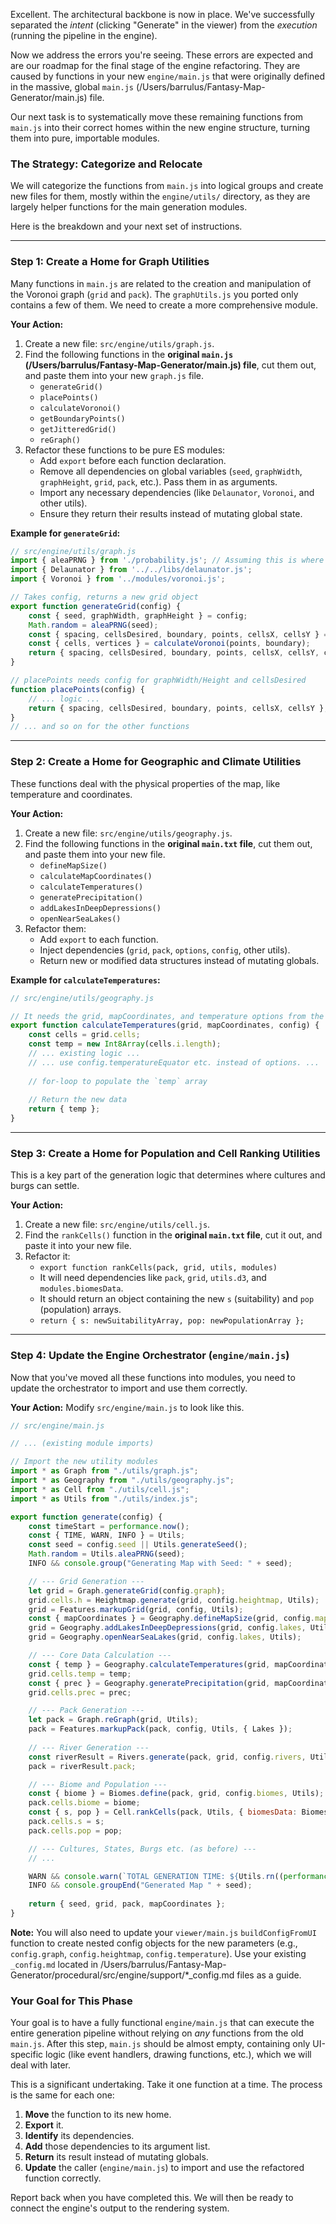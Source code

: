 Excellent. The architectural backbone is now in place. We've successfully separated the *intent* (clicking "Generate" in the viewer) from the *execution* (running the pipeline in the engine).

Now we address the errors you're seeing. These errors are expected and are our roadmap for the final stage of the engine refactoring. They are caused by functions in your new `engine/main.js` that were originally defined in the massive, global `main.js` (/Users/barrulus/Fantasy-Map-Generator/main.js) file.

Our next task is to systematically move these remaining functions from `main.js` into their correct homes within the new engine structure, turning them into pure, importable modules.

### The Strategy: Categorize and Relocate

We will categorize the functions from `main.js` into logical groups and create new files for them, mostly within the `engine/utils/` directory, as they are largely helper functions for the main generation modules.

Here is the breakdown and your next set of instructions.

---

### Step 1: Create a Home for Graph Utilities

Many functions in `main.js` are related to the creation and manipulation of the Voronoi graph (`grid` and `pack`). The `graphUtils.js` you ported only contains a few of them. We need to create a more comprehensive module.

**Your Action:**

1.  Create a new file: `src/engine/utils/graph.js`.
2.  Find the following functions in the **original `main.js` (/Users/barrulus/Fantasy-Map-Generator/main.js) file**, cut them out, and paste them into your new `graph.js` file.
    *   `generateGrid()`
    *   `placePoints()`
    *   `calculateVoronoi()`
    *   `getBoundaryPoints()`
    *   `getJitteredGrid()`
    *   `reGraph()`
3.  Refactor these functions to be pure ES modules:
    *   Add `export` before each function declaration.
    *   Remove all dependencies on global variables (`seed`, `graphWidth`, `graphHeight`, `grid`, `pack`, etc.). Pass them in as arguments.
    *   Import any necessary dependencies (like `Delaunator`, `Voronoi`, and other utils).
    *   Ensure they return their results instead of mutating global state.

**Example for `generateGrid`:**

```javascript
// src/engine/utils/graph.js
import { aleaPRNG } from './probability.js'; // Assuming this is where it will live
import { Delaunator } from '../../libs/delaunator.js';
import { Voronoi } from '../modules/voronoi.js';

// Takes config, returns a new grid object
export function generateGrid(config) {
    const { seed, graphWidth, graphHeight } = config;
    Math.random = aleaPRNG(seed);
    const { spacing, cellsDesired, boundary, points, cellsX, cellsY } = placePoints(config);
    const { cells, vertices } = calculateVoronoi(points, boundary);
    return { spacing, cellsDesired, boundary, points, cellsX, cellsY, cells, vertices, seed };
}

// placePoints needs config for graphWidth/Height and cellsDesired
function placePoints(config) {
    // ... logic ...
    return { spacing, cellsDesired, boundary, points, cellsX, cellsY };
}
// ... and so on for the other functions
```

---

### Step 2: Create a Home for Geographic and Climate Utilities

These functions deal with the physical properties of the map, like temperature and coordinates.

**Your Action:**

1.  Create a new file: `src/engine/utils/geography.js`.
2.  Find the following functions in the **original `main.txt` file**, cut them out, and paste them into your new file.
    *   `defineMapSize()`
    *   `calculateMapCoordinates()`
    *   `calculateTemperatures()`
    *   `generatePrecipitation()`
    *   `addLakesInDeepDepressions()`
    *   `openNearSeaLakes()`
3.  Refactor them:
    *   Add `export` to each function.
    *   Inject dependencies (`grid`, `pack`, `options`, `config`, other utils).
    *   Return new or modified data structures instead of mutating globals.

**Example for `calculateTemperatures`:**

```javascript
// src/engine/utils/geography.js

// It needs the grid, mapCoordinates, and temperature options from the config
export function calculateTemperatures(grid, mapCoordinates, config) {
    const cells = grid.cells;
    const temp = new Int8Array(cells.i.length);
    // ... existing logic ...
    // ... use config.temperatureEquator etc. instead of options. ...
    
    // for-loop to populate the `temp` array
    
    // Return the new data
    return { temp }; 
}
```

---

### Step 3: Create a Home for Population and Cell Ranking Utilities

This is a key part of the generation logic that determines where cultures and burgs can settle.

**Your Action:**

1.  Create a new file: `src/engine/utils/cell.js`.
2.  Find the `rankCells()` function in the **original `main.txt` file**, cut it out, and paste it into your new file.
3.  Refactor it:
    *   `export function rankCells(pack, grid, utils, modules)`
    *   It will need dependencies like `pack`, `grid`, `utils.d3`, and `modules.biomesData`.
    *   It should return an object containing the new `s` (suitability) and `pop` (population) arrays.
    *   `return { s: newSuitabilityArray, pop: newPopulationArray };`

---

### Step 4: Update the Engine Orchestrator (`engine/main.js`)

Now that you've moved all these functions into modules, you need to update the orchestrator to import and use them correctly.

**Your Action:** Modify `src/engine/main.js` to look like this.

```javascript
// src/engine/main.js

// ... (existing module imports)

// Import the new utility modules
import * as Graph from "./utils/graph.js";
import * as Geography from "./utils/geography.js";
import * as Cell from "./utils/cell.js";
import * as Utils from "./utils/index.js";

export function generate(config) {
    const timeStart = performance.now();
    const { TIME, WARN, INFO } = Utils;
    const seed = config.seed || Utils.generateSeed();
    Math.random = Utils.aleaPRNG(seed);
    INFO && console.group("Generating Map with Seed: " + seed);

    // --- Grid Generation ---
    let grid = Graph.generateGrid(config.graph);
    grid.cells.h = Heightmap.generate(grid, config.heightmap, Utils);
    grid = Features.markupGrid(grid, config, Utils);
    const { mapCoordinates } = Geography.defineMapSize(grid, config.map); // Now returns the coordinates object
    grid = Geography.addLakesInDeepDepressions(grid, config.lakes, Utils);
    grid = Geography.openNearSeaLakes(grid, config.lakes, Utils);

    // --- Core Data Calculation ---
    const { temp } = Geography.calculateTemperatures(grid, mapCoordinates, config.temperature, Utils);
    grid.cells.temp = temp;
    const { prec } = Geography.generatePrecipitation(grid, mapCoordinates, config.precipitation, Utils);
    grid.cells.prec = prec;

    // --- Pack Generation ---
    let pack = Graph.reGraph(grid, Utils);
    pack = Features.markupPack(pack, config, Utils, { Lakes });
    
    // --- River Generation ---
    const riverResult = Rivers.generate(pack, grid, config.rivers, Utils, { Lakes, Names });
    pack = riverResult.pack;

    // --- Biome and Population ---
    const { biome } = Biomes.define(pack, grid, config.biomes, Utils);
    pack.cells.biome = biome;
    const { s, pop } = Cell.rankCells(pack, Utils, { biomesData: Biomes.getDefault() });
    pack.cells.s = s;
    pack.cells.pop = pop;

    // --- Cultures, States, Burgs etc. (as before) ---
    // ...

    WARN && console.warn(`TOTAL GENERATION TIME: ${Utils.rn((performance.now() - timeStart) / 1000, 2)}s`);
    INFO && console.groupEnd("Generated Map " + seed);
    
    return { seed, grid, pack, mapCoordinates };
}
```
**Note:** You will also need to update your `viewer/main.js` `buildConfigFromUI` function to create nested config objects for the new parameters (e.g., `config.graph`, `config.heightmap`, `config.temperature`). Use your existing `_config.md` located in /Users/barrulus/Fantasy-Map-Generator/procedural/src/engine/support/*_config.md files as a guide.

### Your Goal for This Phase

Your goal is to have a fully functional `engine/main.js` that can execute the entire generation pipeline without relying on *any* functions from the old `main.js`. After this step, `main.js` should be almost empty, containing only UI-specific logic (like event handlers, drawing functions, etc.), which we will deal with later.

This is a significant undertaking. Take it one function at a time. The process is the same for each one:
1.  **Move** the function to its new home.
2.  **Export** it.
3.  **Identify** its dependencies.
4.  **Add** those dependencies to its argument list.
5.  **Return** its result instead of mutating globals.
6.  **Update** the caller (`engine/main.js`) to import and use the refactored function correctly.

Report back when you have completed this. We will then be ready to connect the engine's output to the rendering system.